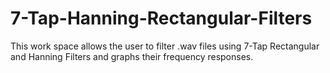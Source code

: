 # 7-Tap-Hanning-Rectangular-Filters
This work space allows the user to filter .wav files using  7-Tap Rectangular and Hanning Filters and graphs their frequency responses. 
